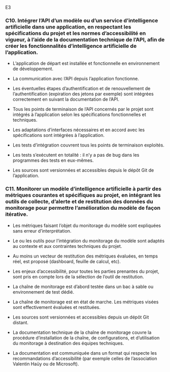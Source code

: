 E3

### C10. Intégrer l’API d’un modèle ou d’un service d’intelligence artificielle dans une application, en respectant les spécifications du projet et les normes d’accessibilité en vigueur, à l’aide de la documentation technique de l’API, afin de créer les fonctionnalités d’intelligence artificielle de l’application.

- L’application de départ est installée et fonctionnelle en environnement de développement.

- La communication avec l’API depuis l’application fonctionne.

- Les éventuelles étapes d’authentification et de renouvellement de l’authentification (expiration des jetons par exemple) sont intégrées correctement en suivant la documentation de l’API.

- Tous les points de terminaison de l’API concernés par le projet sont intégrés à l’application selon les spécifications fonctionnelles et techniques.

- Les adaptations d’interfaces nécessaires et en accord avec les spécifications sont intégrées à l’application.

- Les tests d’intégration couvrent tous les points de terminaison exploités.

- Les tests s’exécutent en totalité : il n’y a pas de bug dans les programmes des tests en eux-mêmes.

- Les sources sont versionnées et accessibles depuis le dépôt Git de l’application.


### C11. Monitorer un modèle d’intelligence artificielle à partir des métriques courantes et spécifiques au projet, en intégrant les outils de collecte, d’alerte et de restitution des données du monitorage pour permettre l’amélioration du modèle de façon itérative.

- Les métriques faisant l’objet du monitorage du modèle sont expliquées sans erreur d’interprétation.

- Le ou les outils pour l’intégration du monitorage du modèle sont adaptés au contexte et aux contraintes techniques du projet.

- Au moins un vecteur de restitution des métriques évaluées, en temps réel, est proposé (dashboard, feuille de calcul, etc).

- Les enjeux d’accessibilité, pour toutes les parties prenantes du projet, sont pris en compte lors de la sélection de l’outil de restitution.

- La chaîne de monitorage est d’abord testée dans un bac à sable ou environnement de test dédié.

- La chaîne de monitorage est en état de marche. Les métriques visées sont effectivement évaluées et restituées.

- Les sources sont versionnées et accessibles depuis un dépôt Git distant.

- La documentation technique de la chaîne de monitorage couvre la procédure d’installation de la chaîne, de configurations, et d’utilisation du monitorage à destination des équipes techniques.

- La documentation est communiquée dans un format qui respecte les recommandations d’accessibilité (par exemple celles de l’association Valentin Haüy ou de Microsoft).




